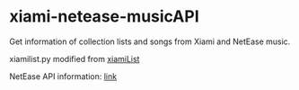 # xiami-netease-musicAPI

Get information of collection lists and songs from Xiami and NetEase music.

xiamilist.py modified from [xiamiList](https://github.com/ruby109/xiamiList)

NetEase API information: [link](https://github.com/darknessomi/musicbox/wiki/%E7%BD%91%E6%98%93%E4%BA%91%E9%9F%B3%E4%B9%90%E6%96%B0%E7%89%88WebAPI%E5%88%86%E6%9E%90%E3%80%82)
